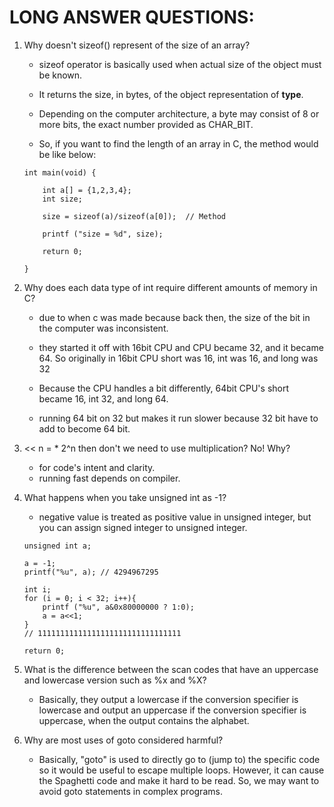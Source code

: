 # LONG ANSWER QUESTIONS:

1. Why doesn't sizeof() represent of the size of an array?

	- sizeof operator is basically used when actual size of the object must be known. 

	- It returns the size, in bytes, of the object representation of __type__.

	- Depending on the computer architecture, a byte may consist of 8 or more bits, the exact number provided as CHAR_BIT.

	- So, if you want to find the length of an array in C, the method would be like below:


	~~~
	int main(void) {
		
		int a[] = {1,2,3,4};
		int size;

		size = sizeof(a)/sizeof(a[0]);  // Method

		printf ("size = %d", size);

		return 0;

	}
	~~~


2. Why does each data type of int require different amounts of memory in C?

	- due to when c was made because back then, the size of the bit in the computer was inconsistent.

	- they started it off with 16bit CPU and CPU became 32, and it became 64. So originally in 16bit CPU short was 16, int was 16, and long was 32 

	- Because the CPU handles a bit differently, 64bit CPU's short became 16, int 32, and long 64. 

	- running 64 bit on 32 but makes it run slower because 32 bit have to add to become 64 bit.


3. << n = * 2^n then don't we need to use multiplication? No! Why?
	- for code's intent and clarity.
	- running fast depends on compiler.


4. What happens when you take unsigned int as -1?
	- negative value is treated as positive value in unsigned integer, but you can assign signed integer to unsigned integer.

	~~~
	unsigned int a;

	a = -1;
	printf("%u", a); // 4294967295

	int i;
	for (i = 0; i < 32; i++){
		printf ("%u", a&0x80000000 ? 1:0);
		a = a<<1;
	}
	// 11111111111111111111111111111111

	return 0;
	~~~

5. What is the difference between the scan codes that have an uppercase and lowercase version such as %x and %X?
	- Basically, they output a lowercase if the conversion specifier is lowercase and output an uppercase if the conversion specifier is uppercase, when the output contains the alphabet.

6. Why are most uses of goto considered harmful?
	- Basically, "goto" is used to directly go to (jump to) the specific code so it would be useful to escape multiple loops. However, it can cause the Spaghetti code and make it hard to be read. So, we may want to avoid goto statements in complex programs.


